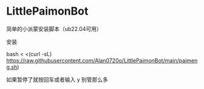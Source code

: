 # LittlePaimonBot

简单的小派蒙安装脚本（ub22.04可用）

安装

bash < <(curl -sL) https://raw.githubusercontent.com/Alan0720o/LittlePaimonBot/main/paimeng.sh)


如果暂停了就按回车或者输入 y  别管那么多
